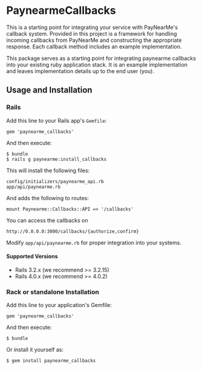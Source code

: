# PaynearmeCallbacks

This is a starting point for integrating your service with PayNearMe's callback
system. Provided in this project is a framework for handling incoming callbacks
from PayNearMe and constructing the appropriate response. Each callback method
includes an example implementation.

This package serves as a starting point for integrating paynearme callbacks
into your existing ruby application stack. It is an example implementation
and leaves implementation details up to the end user (you).

## Usage and Installation

### Rails

Add this line to your Rails app's `Gemfile`:

	gem 'paynearme_callbacks'

And then execute:

	$ bundle
	$ rails g paynearme:install_callbacks

This will install the following files:

	config/initializers/paynearme_api.rb
	app/api/paynearme.rb

And adds the following to routes:

	mount Paynearme::Callbacks::API => '/callbacks'

You can access the callbacks on

	http://0.0.0.0:3000/callbacks/{authorize,confirm}

Modify `app/api/paynearme.rb` for proper integration into your systems. 

#### Supported Versions

  * Rails 3.2.x (we recommend >= 3.2.15)
  * Rails 4.0.x (we recommend >= 4.0.2)

### Rack or standalone Installation

Add this line to your application's Gemfile:

    gem 'paynearme_callbacks'

And then execute:

    $ bundle

Or install it yourself as:

    $ gem install paynearme_callbacks



